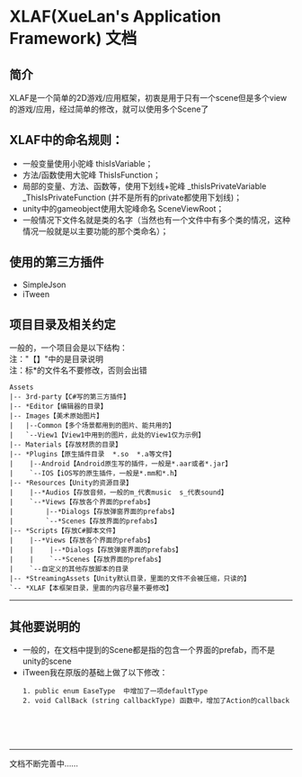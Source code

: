 # XLAF(XueLan's Application Framework) 文档

## 简介
XLAF是一个简单的2D游戏/应用框架，初衷是用于只有一个scene但是多个view的游戏/应用，经过简单的修改，就可以使用多个Scene了

## XLAF中的命名规则：
* 一般变量使用小驼峰 thisIsVariable；
* 方法/函数使用大驼峰 ThisIsFunction；
* 局部的变量、方法、函数等，使用下划线+驼峰  _thisIsPrivateVariable   _ThisIsPrivateFunction
(并不是所有的private都使用下划线)；
* unity中的gameobject使用大驼峰命名 SceneViewRoot；
* 一般情况下文件名就是类的名字（当然也有一个文件中有多个类的情况，这种情况一般就是以主要功能的那个类命名）；

## 使用的第三方插件
* SimpleJson
* iTween

## 项目目录及相关约定
一般的，一个项目会是以下结构：<br />
注："【】"中的是目录说明<br />
注：标*的文件名不要修改，否则会出错

```
Assets
|-- 3rd-party【C#写的第三方插件】
|-- *Editor【编辑器的目录】
|-- Images【美术原始图片】
|   |--Common【多个场景都用到的图片、能共用的】
|   `--View1【View1中用到的图片，此处的View1仅为示例】
|-- Materials【存放材质的目录】
|-- *Plugins【原生插件目录  *.so  *.a等文件】
|    |--Android【Android原生写的插件，一般是*.aar或者*.jar】
|    `--IOS【iOS写的原生插件，一般是*.mm和*.h】
|-- *Resources【Unity的资源目录】
|    |--*Audios【存放音频，一般的m_代表music  s_代表sound】
|    `--*Views【存放各个界面的prefabs】
|        |--*Dialogs【存放弹窗界面的prefabs】
|        `--*Scenes【存放界面的prefabs】
|-- *Scripts【存放C#脚本文件】
|    |--*Views【存放各个界面的prefabs】
|    |    |--*Dialogs【存放弹窗界面的prefabs】
|    |    `--*Scenes【存放界面的prefabs】
|    `--自定义的其他存放脚本的目录
|-- *StreamingAssets【Unity默认目录，里面的文件不会被压缩，只读的】
`-- *XLAF【本框架目录，里面的内容尽量不要修改】
```




-----
## 其他要说明的
* 一般的，在文档中提到的Scene都是指的包含一个界面的prefab，而不是unity的scene
* iTween我在原版的基础上做了以下修改：
    ```
    1. public enum EaseType  中增加了一项defaultType
    2. void CallBack (string callbackType) 函数中，增加了Action的callback
    ```


<br /><br /><br />

---
文档不断完善中……

